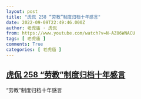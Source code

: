 ```yaml
---
layout: post
title: "虎侃 258 “劳教”制度归档十年感言"
date: 2022-09-09T22:49:46.000Z
author: 老虎庙 · 虎侃
from: https://www.youtube.com/watch?v=N-AZ06WNACU
tags: [ 老虎庙 ]
comments: True
categories: [ 老虎庙 ]
---
```

<!--1662763786000-->
[虎侃 258 “劳教”制度归档十年感言](https://www.youtube.com/watch?v=N-AZ06WNACU)
------

<div>
“劳教”制度归档十年感言
</div>
